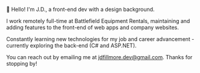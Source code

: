 👋 Hello! I'm J.D., a front-end dev with a design background.

I work remotely full-time at Battlefield Equipment Rentals, maintaining and adding features to the front-end of web apps and company websites.

Constantly learning new technologies for my job and career advancement - currently exploring the back-end (C# and ASP.NET).

You can reach out by emailing me at jdfillmore.dev@gmail.com. Thanks for stopping by!

<!---
jd-fillmore/jd-fillmore is a ✨ special ✨ repository because its `README.md` (this file) appears on your GitHub profile.
You can click the Preview link to take a look at your changes.
--->
